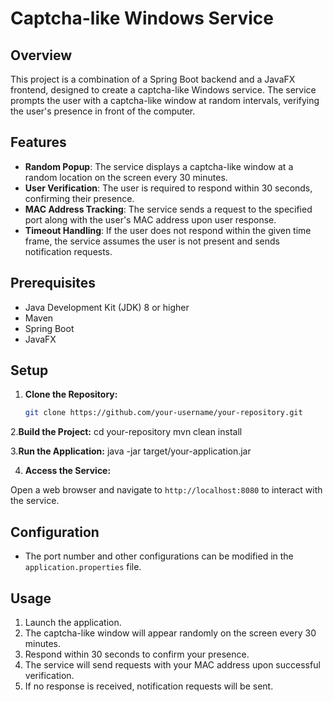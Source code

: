 # Captcha-like Windows Service

## Overview

This project is a combination of a Spring Boot backend and a JavaFX frontend, designed to create a captcha-like Windows service. The service prompts the user with a captcha-like window at random intervals, verifying the user's presence in front of the computer.

## Features

- **Random Popup**: The service displays a captcha-like window at a random location on the screen every 30 minutes.
- **User Verification**: The user is required to respond within 30 seconds, confirming their presence.
- **MAC Address Tracking**: The service sends a request to the specified port along with the user's MAC address upon user response.
- **Timeout Handling**: If the user does not respond within the given time frame, the service assumes the user is not present and sends notification requests.

## Prerequisites

- Java Development Kit (JDK) 8 or higher
- Maven
- Spring Boot
- JavaFX

## Setup

1. **Clone the Repository:**

   ```bash
   git clone https://github.com/your-username/your-repository.git

2.**Build the Project:**
   cd your-repository
   mvn clean install

3.**Run the Application:**
   java -jar target/your-application.jar

4. **Access the Service:**

Open a web browser and navigate to `http://localhost:8080` to interact with the service.

## Configuration

- The port number and other configurations can be modified in the `application.properties` file.

## Usage

1. Launch the application.
2. The captcha-like window will appear randomly on the screen every 30 minutes.
3. Respond within 30 seconds to confirm your presence.
4. The service will send requests with your MAC address upon successful verification.
5. If no response is received, notification requests will be sent.

